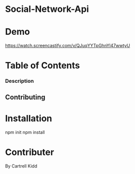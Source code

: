 # Social-Network-Api

# Demo
https://watch.screencastify.com/v/QJuqYYTpGhnYl47wwtyU

# Table of Contents
### Description
## Contributing

# Installation
npm init
npm install

# Contributer
By Cartrell Kidd
